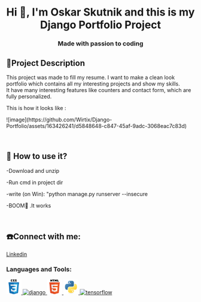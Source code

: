 <h1 align="center">Hi 👋, I'm Oskar Skutnik and this is my Django Portfolio Project</h1>
<h3 align="center">Made with passion to coding </h3>

<h2>📄Project Description </h2>
<p>This project was made to fill my resume. I want to make a clean look portfolio which contains all my interesting projects and show my skills.<br>
   It have many interesting features like counters and contact form, which are fully personalized.
</p>
<p> This is how it looks like :</p>
![image](https://github.com/Wirtix/Django-Portfolio/assets/163426241/d5848648-c847-45af-9adc-3068eac7c83d)


<p><br></p>

<h2>🔧 How to use it? </h2>

   
<p>-Download and unzip</p>
<p>-Run cmd in project dir</p>
<p>-write (on Win): "python manage.py runserver --insecure</p>
<p>-BOOM🎉 .It works</p>

<p><br></p>



<h2 align="left">☎️Connect with me:</h2>
<p><a href="https://www.linkedin.com/in/oskar-skutnik-082b35307/">Linkedin </a></p>
<p align="left">
</p>

<h3 align="left">Languages and Tools:</h3>
<p align="left"> <a href="https://www.w3schools.com/css/" target="_blank" rel="noreferrer"> <img src="https://raw.githubusercontent.com/devicons/devicon/master/icons/css3/css3-original-wordmark.svg" alt="css3" width="40" height="40"/> </a> <a href="https://www.djangoproject.com/" target="_blank" rel="noreferrer"> <img src="https://cdn.worldvectorlogo.com/logos/django.svg" alt="django" width="40" height="40"/> </a> <a href="https://www.w3.org/html/" target="_blank" rel="noreferrer"> <img src="https://raw.githubusercontent.com/devicons/devicon/master/icons/html5/html5-original-wordmark.svg" alt="html5" width="40" height="40"/> </a> <a href="https://www.python.org" target="_blank" rel="noreferrer"> <img src="https://raw.githubusercontent.com/devicons/devicon/master/icons/python/python-original.svg" alt="python" width="40" height="40"/> </a> <a href="https://www.tensorflow.org" target="_blank" rel="noreferrer"> <img src="https://www.vectorlogo.zone/logos/tensorflow/tensorflow-icon.svg" alt="tensorflow" width="40" height="40"/> </a> </p>
